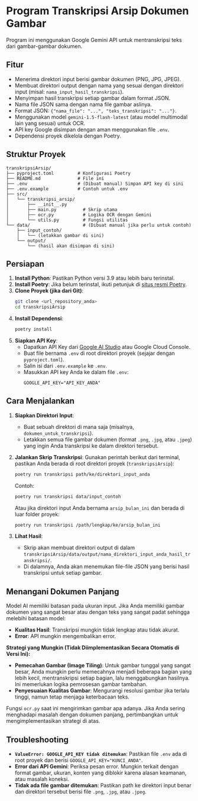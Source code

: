 # Program Transkripsi Arsip Dokumen Gambar

Program ini menggunakan Google Gemini API untuk mentranskripsi teks dari gambar-gambar dokumen.

## Fitur

-   Menerima direktori input berisi gambar dokumen (PNG, JPG, JPEG).
-   Membuat direktori output dengan nama yang sesuai dengan direktori input (misal: `nama_input_hasil_transkripsi`).
-   Menyimpan hasil transkripsi setiap gambar dalam format JSON.
-   Nama file JSON sama dengan nama file gambar aslinya.
-   Format JSON: `{"nama_file": "...", "teks_transkripsi": "..."}`.
-   Menggunakan model `gemini-1.5-flash-latest` (atau model multimodal lain yang sesuai) untuk OCR.
-   API key Google disimpan dengan aman menggunakan file `.env`.
-   Dependensi proyek dikelola dengan Poetry.

## Struktur Proyek

```
transkripsiArsip/
├── pyproject.toml         # Konfigurasi Poetry
├── README.md              # File ini
├── .env                   # (Dibuat manual) Simpan API key di sini
├── .env.example           # Contoh untuk .env
├── src/
│   └── transkripsi_arsip/
│       ├── __init__.py
│       ├── main.py          # Skrip utama
│       ├── ocr.py           # Logika OCR dengan Gemini
│       └── utils.py         # Fungsi utilitas
└── data/                    # (Dibuat manual jika perlu untuk contoh)
    ├── input_contoh/
    │   └── (letakkan gambar di sini)
    └── output/
        └── (hasil akan disimpan di sini)
```

## Persiapan

1.  **Install Python**: Pastikan Python versi 3.9 atau lebih baru terinstal.
2.  **Install Poetry**: Jika belum terinstal, ikuti petunjuk di [situs resmi Poetry](https://python-poetry.org/docs/#installation).
3.  **Clone Proyek (jika dari Git)**:
    ```bash
    git clone <url_repository_anda>
    cd transkripsiArsip
    ```
4.  **Install Dependensi**:
    ```bash
    poetry install
    ```
5.  **Siapkan API Key**:
    *   Dapatkan API Key dari [Google AI Studio](https://aistudio.google.com/app/apikey) atau Google Cloud Console.
    *   Buat file bernama `.env` di root direktori proyek (sejajar dengan `pyproject.toml`).
    *   Salin isi dari `.env.example` ke `.env`.
    *   Masukkan API key Anda ke dalam file `.env`:
        ```
        GOOGLE_API_KEY="API_KEY_ANDA"
        ```

## Cara Menjalankan

1.  **Siapkan Direktori Input**:
    *   Buat sebuah direktori di mana saja (misalnya, `dokumen_untuk_transkripsi`).
    *   Letakkan semua file gambar dokumen (format `.png`, `.jpg`, atau `.jpeg`) yang ingin Anda transkripsi ke dalam direktori tersebut.

2.  **Jalankan Skrip Transkripsi**:
    Gunakan perintah berikut dari terminal, pastikan Anda berada di root direktori proyek (`transkripsiArsip`):
    ```bash
    poetry run transkripsi path/ke/direktori_input_anda
    ```
    Contoh:
    ```bash
    poetry run transkripsi data/input_contoh
    ```
    Atau jika direktori input Anda bernama `arsip_bulan_ini` dan berada di luar folder proyek:
    ```bash
    poetry run transkripsi /path/lengkap/ke/arsip_bulan_ini
    ```

3.  **Lihat Hasil**:
    *   Skrip akan membuat direktori output di dalam `transkripsiArsip/data/output/nama_direktori_input_anda_hasil_transkripsi/`.
    *   Di dalamnya, Anda akan menemukan file-file JSON yang berisi hasil transkripsi untuk setiap gambar.

## Menangani Dokumen Panjang

Model AI memiliki batasan pada ukuran input. Jika Anda memiliki gambar dokumen yang sangat besar atau dengan teks yang sangat padat sehingga melebihi batasan model:

-   **Kualitas Hasil**: Transkripsi mungkin tidak lengkap atau tidak akurat.
-   **Error**: API mungkin mengembalikan error.

**Strategi yang Mungkin (Tidak Diimplementasikan Secara Otomatis di Versi Ini):**

-   **Pemecahan Gambar (Image Tiling)**: Untuk gambar tunggal yang sangat besar, Anda mungkin perlu memecahnya menjadi beberapa bagian yang lebih kecil, mentranskripsi setiap bagian, lalu menggabungkan hasilnya. Ini memerlukan logika pemrosesan gambar tambahan.
-   **Penyesuaian Kualitas Gambar**: Mengurangi resolusi gambar jika terlalu tinggi, namun tetap menjaga keterbacaan teks.

Fungsi `ocr.py` saat ini mengirimkan gambar apa adanya. Jika Anda sering menghadapi masalah dengan dokumen panjang, pertimbangkan untuk mengimplementasikan strategi di atas.

## Troubleshooting

-   **`ValueError: GOOGLE_API_KEY tidak ditemukan`**: Pastikan file `.env` ada di root proyek dan berisi `GOOGLE_API_KEY="KUNCI_ANDA"`.
-   **Error dari API Gemini**: Periksa pesan error. Mungkin terkait dengan format gambar, ukuran, konten yang diblokir karena alasan keamanan, atau masalah koneksi.
-   **Tidak ada file gambar ditemukan**: Pastikan path ke direktori input benar dan direktori tersebut berisi file `.png`, `.jpg`, atau `.jpeg`.
